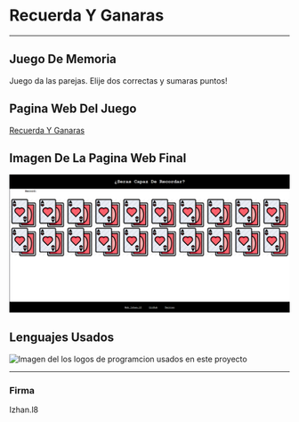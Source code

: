 # Recuerda Y Ganaras

---

## Juego De Memoria 
Juego da las parejas. Elije dos correctas y sumaras puntos!


## Pagina Web Del Juego
[Recuerda Y Ganaras](https://recuerdaygaaras.glitch.me/)

## Imagen De La Pagina Web Final
![FOTO WEB](https://github.com/Izhanl8/RecuerdaYGanaras/blob/main/FotoWebJuego1.PNG)

## Lenguajes Usados
![Imagen del los logos de programcion usados en este proyecto](https://www.logolynx.com/images/logolynx/31/314235e860063a3ae3ccec39d3287c80.png)

---
### Firma 
Izhan.l8

